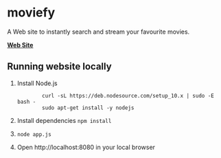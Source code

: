 

# moviefy 

A Web site to instantly search and stream your favourite movies. 

**[Web Site](https://cinemafy.herokuapp.com/)**  

## Running website locally 
	
 1. Install Node.js 
			

			    curl -sL https://deb.nodesource.com/setup_10.x | sudo -E bash -
    			sudo apt-get install -y nodejs 
 

 2. Install dependencies 
	`npm install`  

3. `node app.js` 

4. Open http://localhost:8080 in your local browser 
		
	


	
	
